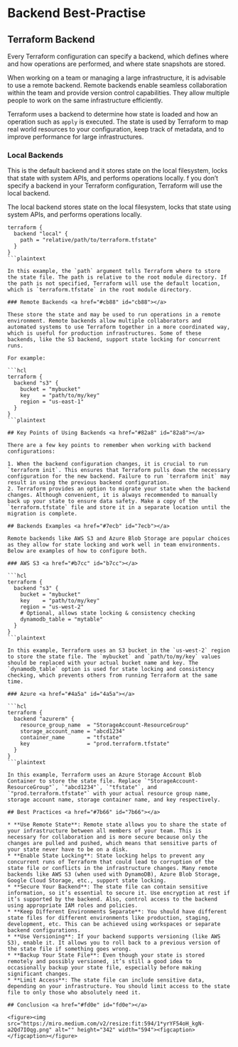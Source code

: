 # Backend Best-Practise

## Terraform Backend <a href="#6128" id="6128"></a>

Every Terraform configuration can specify a backend, which defines where and how operations are performed, and where state snapshots are stored.

When working on a team or managing a large infrastructure, it is advisable to use a remote backend. Remote backends enable seamless collaboration within the team and provide version control capabilities. They allow multiple people to work on the same infrastructure efficiently.

Terraform uses a backend to determine how state is loaded and how an operation such as `apply` is executed. The state is used by Terraform to map real world resources to your configuration, keep track of metadata, and to improve performance for large infrastructures.

### **Local Backends** <a href="#98e9" id="98e9"></a>

This is the default backend and it stores state on the local filesystem, locks that state with system APIs, and performs operations locally. f you don’t specify a backend in your Terraform configuration, Terraform will use the local backend.

The local backend stores state on the local filesystem, locks that state using system APIs, and performs operations locally.

```hcl
terraform {
  backend "local" {
    path = "relative/path/to/terraform.tfstate"
  }
}
```plaintext

In this example, the `path` argument tells Terraform where to store the state file. The path is relative to the root module directory. If the path is not specified, Terraform will use the default location, which is `terraform.tfstate` in the root module directory.

### Remote Backends <a href="#cb88" id="cb88"></a>

These store the state and may be used to run operations in a remote environment. Remote backends allow multiple collaborators and automated systems to use Terraform together in a more coordinated way, which is useful for production infrastructures. Some of these backends, like the S3 backend, support state locking for concurrent runs.

For example:

```hcl
terraform {
  backend "s3" {
    bucket = "mybucket"
    key    = "path/to/my/key"
    region = "us-east-1"
  }
}
```plaintext

## Key Points of Using Backends <a href="#82a8" id="82a8"></a>

There are a few key points to remember when working with backend configurations:

1. When the backend configuration changes, it is crucial to run `terraform init`. This ensures that Terraform pulls down the necessary configuration for the new backend. Failure to run `terraform init` may result in using the previous backend configuration.
2. Terraform provides an option to migrate your state when the backend changes. Although convenient, it is always recommended to manually back up your state to ensure data safety. Make a copy of the `terraform.tfstate` file and store it in a separate location until the migration is complete.

## Backends Examples <a href="#7ecb" id="7ecb"></a>

Remote backends like AWS S3 and Azure Blob Storage are popular choices as they allow for state locking and work well in team environments. Below are examples of how to configure both.

### AWS S3 <a href="#b7cc" id="b7cc"></a>

```hcl
terraform {
  backend "s3" {
    bucket = "mybucket"
    key    = "path/to/my/key"
    region = "us-west-2"
    # Optional, allows state locking & consistency checking
    dynamodb_table = "mytable"
  }
}
```plaintext

In this example, Terraform uses an S3 bucket in the `us-west-2` region to store the state file. The `mybucket` and `path/to/my/key` values should be replaced with your actual bucket name and key. The `dynamodb_table` option is used for state locking and consistency checking, which prevents others from running Terraform at the same time.

### Azure <a href="#4a5a" id="4a5a"></a>

```hcl
terraform {
  backend "azurerm" {
    resource_group_name  = "StorageAccount-ResourceGroup"
    storage_account_name = "abcd1234"
    container_name       = "tfstate"
    key                  = "prod.terraform.tfstate"
  }
}
```plaintext

In this example, Terraform uses an Azure Storage Account Blob Container to store the state file. Replace `"StorageAccount-ResourceGroup"`, `"abcd1234"`, `"tfstate"`, and `"prod.terraform.tfstate"` with your actual resource group name, storage account name, storage container name, and key respectively.

## Best Practices <a href="#7b66" id="7b66"></a>

* **Use Remote State**: Remote state allows you to share the state of your infrastructure between all members of your team. This is necessary for collaboration and is more secure because only the changes are pulled and pushed, which means that sensitive parts of your state never have to be on a disk.
* **Enable State Locking**: State locking helps to prevent any concurrent runs of Terraform that could lead to corruption of the state file or conflicts in the infrastructure changes. Many remote backends like AWS S3 (when used with DynamoDB), Azure Blob Storage, Google Cloud Storage, etc., support state locking.
* **Secure Your Backend**: The state file can contain sensitive information, so it’s essential to secure it. Use encryption at rest if it’s supported by the backend. Also, control access to the backend using appropriate IAM roles and policies.
* **Keep Different Environments Separate**: You should have different state files for different environments like production, staging, development, etc. This can be achieved using workspaces or separate backend configurations.
* **Use Versioning**: If your backend supports versioning (like AWS S3), enable it. It allows you to roll back to a previous version of the state file if something goes wrong.
* **Backup Your State File**: Even though your state is stored remotely and possibly versioned, it’s still a good idea to occasionally backup your state file, especially before making significant changes.
* **Limit Access**: The state file can include sensitive data, depending on your infrastructure. You should limit access to the state file to only those who absolutely need it.

## Conclusion <a href="#fd0e" id="fd0e"></a>

<figure><img src="https://miro.medium.com/v2/resize:fit:594/1*yrYF54oH_kgN-a2Qd7IOqg.png" alt="" height="342" width="594"><figcaption></figcaption></figure>
